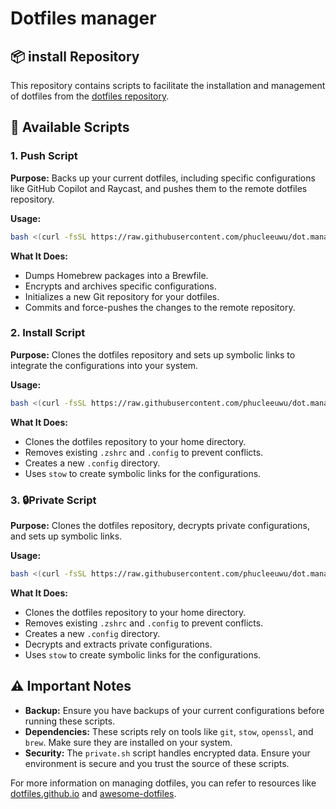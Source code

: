 
# Dotfiles manager
## 📦 install Repository

This repository contains scripts to facilitate the installation and management of dotfiles from the [dotfiles repository](https://github.com/phucleeuwu/dotfiles).

## 📜 Available Scripts

### 1. Push Script

**Purpose:** Backs up your current dotfiles, including specific configurations like GitHub Copilot and Raycast, and pushes them to the remote dotfiles repository.

**Usage:**

```bash
bash <(curl -fsSL https://raw.githubusercontent.com/phucleeuwu/dot.manager/main/push.sh)
```

**What It Does:**

* Dumps Homebrew packages into a Brewfile.
* Encrypts and archives specific configurations.
* Initializes a new Git repository for your dotfiles.
* Commits and force-pushes the changes to the remote repository.

### 2. Install Script

**Purpose:** Clones the dotfiles repository and sets up symbolic links to integrate the configurations into your system.

**Usage:**

```bash
bash <(curl -fsSL https://raw.githubusercontent.com/phucleeuwu/dot.manager/main/install.sh)
```

**What It Does:**

* Clones the dotfiles repository to your home directory.
* Removes existing `.zshrc` and `.config` to prevent conflicts.
* Creates a new `.config` directory.
* Uses `stow` to create symbolic links for the configurations.

### 3. 🔒Private Script

**Purpose:** Clones the dotfiles repository, decrypts private configurations, and sets up symbolic links.

**Usage:**

```bash
bash <(curl -fsSL https://raw.githubusercontent.com/phucleeuwu/dot.manager/main/private.sh)
```

**What It Does:**

* Clones the dotfiles repository to your home directory.
* Removes existing `.zshrc` and `.config` to prevent conflicts.
* Creates a new `.config` directory.
* Decrypts and extracts private configurations.
* Uses `stow` to create symbolic links for the configurations.

## ⚠️ Important Notes

* **Backup:** Ensure you have backups of your current configurations before running these scripts.
* **Dependencies:** These scripts rely on tools like `git`, `stow`, `openssl`, and `brew`. Make sure they are installed on your system.
* **Security:** The `private.sh` script handles encrypted data. Ensure your environment is secure and you trust the source of these scripts.

For more information on managing dotfiles, you can refer to resources like [dotfiles.github.io](http://dotfiles.github.io) and [awesome-dotfiles](https://github.com/webpro/awesome-dotfiles).
